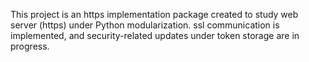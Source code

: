 This project is an https implementation package created to study web server (https) under Python modularization. ssl communication is implemented, and security-related updates under token storage are in progress.